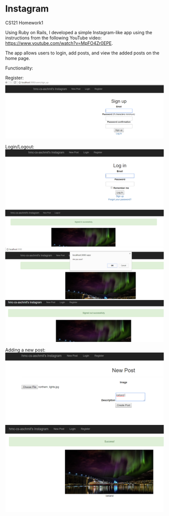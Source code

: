 # Instagram
CS121 Homework1

Using Ruby on Rails, I developed a simple Instagram-like app using the instructions from the following YouTube video:
https://www.youtube.com/watch?v=MpFO4Zr0EPE.

The app allows users to login, add posts, and view the added posts on the home page.

Functionality:

Register:
![Alt text](https://github.com/hmc-cs-aschmit/Instagram/blob/master/instagram%20photos/instagram%20before.PNG)

Login/Logout:
![Alt text](https://github.com/hmc-cs-aschmit/Instagram/blob/master/instagram%20photos/instagram%20login%20before.PNG)
![Alt text](https://github.com/hmc-cs-aschmit/Instagram/blob/master/instagram%20photos/instagram%20login%20after.PNG)
![Alt text](https://github.com/hmc-cs-aschmit/Instagram/blob/master/instagram%20photos/instagram%20logout%20confirmation.PNG)
![Alt text](https://github.com/hmc-cs-aschmit/Instagram/blob/master/instagram%20photos/instagram%20logout%20after.PNG)

Adding a new post:
![Alt text](https://github.com/hmc-cs-aschmit/Instagram/blob/master/instagram%20photos/instagram%20create%20post%20before.PNG)
![Alt text](https://github.com/hmc-cs-aschmit/Instagram/blob/master/instagram%20photos/instagram%20create%20post%20afterwards.PNG)
